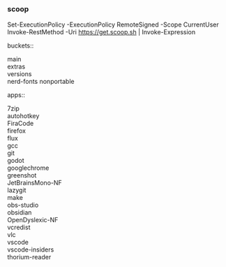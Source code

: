 #

### scoop


Set-ExecutionPolicy -ExecutionPolicy RemoteSigned -Scope CurrentUser
Invoke-RestMethod -Uri https://get.scoop.sh | Invoke-Expression

buckets::

main        
extras      
versions   
nerd-fonts 
nonportable

apps::

7zip                     
autohotkey               
FiraCode                 
firefox                  
flux                     
gcc                      
git                      
godot                    
googlechrome             
greenshot                
JetBrainsMono-NF         
lazygit                  
make                     
obs-studio              
obsidian                
OpenDyslexic-NF         
vcredist                
vlc                     
vscode                  
vscode-insiders    
thorium-reader     

##